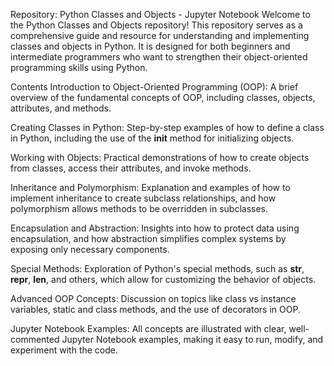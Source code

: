 Repository: Python Classes and Objects - Jupyter Notebook
Welcome to the Python Classes and Objects repository! This repository serves as a comprehensive guide and resource for understanding and implementing classes and objects in Python. It is designed for both beginners and intermediate programmers who want to strengthen their object-oriented programming skills using Python.

Contents
Introduction to Object-Oriented Programming (OOP): A brief overview of the fundamental concepts of OOP, including classes, objects, attributes, and methods.

Creating Classes in Python: Step-by-step examples of how to define a class in Python, including the use of the __init__ method for initializing objects.

Working with Objects: Practical demonstrations of how to create objects from classes, access their attributes, and invoke methods.

Inheritance and Polymorphism: Explanation and examples of how to implement inheritance to create subclass relationships, and how polymorphism allows methods to be overridden in subclasses.

Encapsulation and Abstraction: Insights into how to protect data using encapsulation, and how abstraction simplifies complex systems by exposing only necessary components.

Special Methods: Exploration of Python's special methods, such as __str__, __repr__, __len__, and others, which allow for customizing the behavior of objects.

Advanced OOP Concepts: Discussion on topics like class vs instance variables, static and class methods, and the use of decorators in OOP.

Jupyter Notebook Examples: All concepts are illustrated with clear, well-commented Jupyter Notebook examples, making it easy to run, modify, and experiment with the code.
